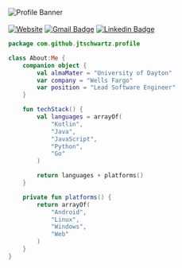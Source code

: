 ![Profile Banner](https://github.com/JTSchwartz/JTSchwartz/blob/master/Banner.png)
<br/><br/>
[![Website](https://img.shields.io/badge/%20-jtschwartz.com-%23145762?style=for-the-badge)](https://jtschwartz.com)
[![Gmail Badge](https://img.shields.io/badge/-jacob@jtschwartz.com-c14438?style=for-the-badge&logo=Gmail&logoColor=white&link=mailto:jacob@jtschwartz.com)](mailto:jacob@jtschwartz.com)
[![Linkedin Badge](https://img.shields.io/badge/-Jacob_Schwartz-blue?style=for-the-badge&logo=LinkedIn&logoColor=white&link=https://www.linkedin.com/in/jacob-t-schwartz/)](https://www.linkedin.com/in/jacob-t-schwartz/) 

```kotlin
package com.github.jtschwartz.profile

class About:Me {
    companion object {
        val almaMater = "University of Dayton"
        var company = "Wells Fargo"
        var position = "Lead Software Engineer"
    }

    fun techStack() {
        val languages = arrayOf(
            "Kotlin",
            "Java",
            "JavaScript",
            "Python",
            "Go"
        )

        return languages + platforms()
    }

    private fun platforms() {
        return arrayOf(
            "Android",
            "Linux",
            "Windows",
            "Web"
        )
    }
}
```
